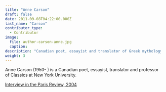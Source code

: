 ```yaml
---
title: "Anne Carson"
draft: false
date: 2011-09-08T04:22:00.000Z
last_name: "Carson"
contributor_type:
  - Contributor
image:
  file: author-carson-anne.jpg
  caption:
description: "Canadian poet, essayist and translator of Greek mythology"
weight: 3
---
```


Anne Carson (1950- ) is a Canadian poet, essayist, translator and professor of Classics at New York University.

[Interview in the Paris Review, 2004](http://www.theparisreview.org/interviews/5420/the-art-of-poetry-no-88-anne-carson)
